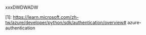 

xxxDWDWADW

[1]: https://learn.microsoft.com/zh-tw/azure/developer/python/sdk/authentication/overview# azure-authentication
